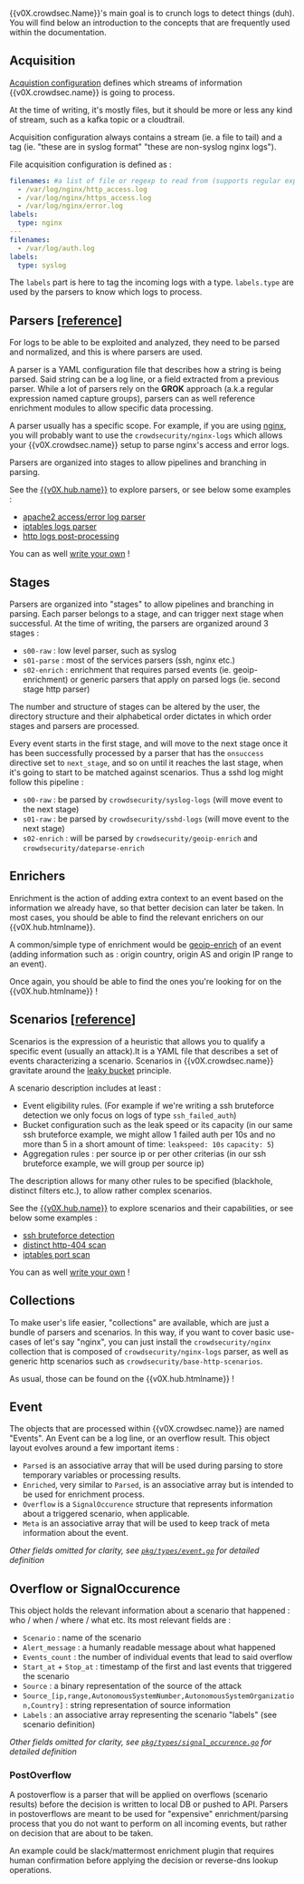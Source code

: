 {{v0X.crowdsec.Name}}'s main goal is to crunch logs to detect things (duh).
You will find below an introduction to the concepts that are frequently used within the documentation.

## Acquisition

[Acquistion configuration](/Crowdsec/v0/guide/crowdsec/acquisition/) defines which streams of information {{v0X.crowdsec.name}} is going to process.

At the time of writing, it's mostly files, but it should be more or less any kind of stream, such as a kafka topic or a cloudtrail.

Acquisition configuration always contains a stream (ie. a file to tail) and a tag (ie. "these are in syslog format" "these are non-syslog nginx logs").

File acquisition configuration is defined as :

```yaml
filenames: #a list of file or regexp to read from (supports regular expressions)
  - /var/log/nginx/http_access.log
  - /var/log/nginx/https_access.log
  - /var/log/nginx/error.log
labels:
  type: nginx
---
filenames:
  - /var/log/auth.log
labels:
  type: syslog
```

The `labels` part is here to tag the incoming logs with a type. `labels.type` are used by the parsers to know which logs to process.

## Parsers [[reference](/Crowdsec/v0/references/parsers/)]

For logs to be able to be exploited and analyzed, they need to be parsed and normalized, and this is where parsers are used.

A parser is a YAML configuration file that describes how a string is being parsed. Said string can be a log line, or a field extracted from a previous parser. While a lot of parsers rely on the **GROK** approach (a.k.a regular expression named capture groups), parsers can as well reference enrichment modules to allow specific data processing.

A parser usually has a specific scope. For example, if you are using [nginx](https://nginx.org), you will probably want to use the `crowdsecurity/nginx-logs` which allows your {{v0X.crowdsec.name}} setup to parse nginx's access and error logs.

Parsers are organized into stages to allow pipelines and branching in parsing.

See the [{{v0X.hub.name}}]({{v0X.hub.url}}) to explore parsers, or see below some examples :

 - [apache2 access/error log parser](https://github.com/crowdsecurity/hub/blob/master/parsers/s01-parse/crowdsecurity/apache2-logs.yaml)
 - [iptables logs parser](https://github.com/crowdsecurity/hub/blob/master/parsers/s01-parse/crowdsecurity/iptables-logs.yaml)
 - [http logs post-processing](https://github.com/crowdsecurity/hub/blob/master/parsers/s02-enrich/crowdsecurity/http-logs.yaml)

You can as well [write your own](/Crowdsec/v0/write_configurations/parsers/) !


## Stages

Parsers are organized into "stages" to allow pipelines and branching in parsing. Each parser belongs to a stage, and can trigger next stage when successful. At the time of writing, the parsers are organized around 3 stages :

 - `s00-raw` : low level parser, such as syslog
 - `s01-parse` : most of the services parsers (ssh, nginx etc.)
 - `s02-enrich` : enrichment that requires parsed events (ie. geoip-enrichment) or generic parsers that apply on parsed logs (ie. second stage http parser)
 
The number and structure of stages can be altered by the user, the directory structure and their alphabetical order dictates in which order stages and parsers are processed.

Every event starts in the first stage, and will move to the next stage once it has been successfully processed by a parser that has the `onsuccess` directive set to `next_stage`, and so on until it reaches the last stage, when it's going to start to be matched against scenarios. Thus a sshd log might follow this pipeline :

 - `s00-raw` : be parsed by `crowdsecurity/syslog-logs` (will move event to the next stage)
 - `s01-raw` : be parsed by `crowdsecurity/sshd-logs` (will move event to the next stage)
 - `s02-enrich` : will be parsed by `crowdsecurity/geoip-enrich` and `crowdsecurity/dateparse-enrich`



## Enrichers

Enrichment is the action of adding extra context to an event based on the information we already have, so that better decision can later be taken. In most cases, you should be able to find the relevant enrichers on our {{v0X.hub.htmlname}}.

A common/simple type of enrichment would be [geoip-enrich](https://github.com/crowdsecurity/hub/blob/master/parsers/s02-enrich/crowdsecurity/geoip-enrich.yaml) of an event (adding information such as : origin country, origin AS and origin IP range to an event).

Once again, you should be able to find the ones you're looking for on the {{v0X.hub.htmlname}} !

## Scenarios [[reference](/Crowdsec/v0/references/scenarios/)]

Scenarios is the expression of a heuristic that allows you to qualify a specific event (usually an attack).It is a YAML file that describes a set of events characterizing a scenario. Scenarios in {{v0X.crowdsec.name}} gravitate around the [leaky bucket](https://en.wikipedia.org/wiki/Leaky_bucket) principle.

A scenario description includes at least :

 - Event eligibility rules. (For example if we're writing a ssh bruteforce detection we only focus on logs of type `ssh_failed_auth`)
 - Bucket configuration such as the leak speed or its capacity (in our same ssh bruteforce example, we might allow 1 failed auth per 10s and no more than 5 in a short amount of time: `leakspeed: 10s` `capacity: 5`)
 - Aggregation rules : per source ip or per other criterias (in our ssh bruteforce example, we will group per source ip)

The description allows for many other rules to be specified (blackhole, distinct filters etc.), to allow rather complex scenarios.

See the [{{v0X.hub.name}}]({{v0X.hub.url}}) to explore scenarios and their capabilities, or see below some examples :

 - [ssh bruteforce detection](https://github.com/crowdsecurity/hub/blob/master/scenarios/crowdsecurity/ssh-bf.yaml)
 - [distinct http-404 scan](https://github.com/crowdsecurity/hub/blob/master/scenarios/crowdsecurity/http-scan-uniques_404.yaml)
 - [iptables port scan](https://github.com/crowdsecurity/hub/blob/master/scenarios/crowdsecurity/iptables-scan-multi_ports.yaml)

You can as well [write your own](/Crowdsec/v0/write_configurations/scenarios/) !


## Collections

To make user's life easier, "collections" are available, which are just a bundle of parsers and scenarios.
In this way, if you want to cover basic use-cases of let's say "nginx", you can just install the `crowdsecurity/nginx` collection that is composed of `crowdsecurity/nginx-logs` parser, as well as generic http scenarios such as `crowdsecurity/base-http-scenarios`.

As usual, those can be found on the {{v0X.hub.htmlname}} !

## Event

The objects that are processed within {{v0X.crowdsec.name}} are named "Events".
An Event can be a log line, or an overflow result. This object layout evolves around a few important items :

 - `Parsed` is an associative array that will be used during parsing to store temporary variables or processing results.
 - `Enriched`, very similar to `Parsed`, is an associative array but is intended to be used for enrichment process.
 - `Overflow` is a `SignalOccurence` structure that represents information about a triggered scenario, when applicable.
 - `Meta` is an associative array that will be used to keep track of meta information about the event. 

_Other fields omitted for clarity, see [`pkg/types/event.go`](https://github.com/crowdsecurity/crowdsec/blob/master/pkg/types/event.go) for detailed definition_

## Overflow or SignalOccurence

This object holds the relevant information about a scenario that happened : who / when / where / what etc.
Its most relevant fields are :

 - `Scenario` : name of the scenario
 - `Alert_message` : a humanly readable message about what happened
 - `Events_count` : the number of individual events that lead to said overflow
 - `Start_at` + `Stop_at` : timestamp of the first and last events that triggered the scenario
 - `Source` : a binary representation of the source of the attack
 - `Source_[ip,range,AutonomousSystemNumber,AutonomousSystemOrganization,Country]` : string representation of source information
 - `Labels` : an associative array representing the scenario "labels" (see scenario definition)

_Other fields omitted for clarity, see [`pkg/types/signal_occurence.go`](https://github.com/crowdsecurity/crowdsec/blob/master/pkg/types/signal_occurence.go) for detailed definition_

### PostOverflow

A postoverflow is a parser that will be applied on overflows (scenario results) before the decision is written to local DB or pushed to API. Parsers in postoverflows are meant to be used for "expensive" enrichment/parsing process that you do not want to perform on all incoming events, but rather on decision that are about to be taken.

An example could be slack/mattermost enrichment plugin that requires human confirmation before applying the decision or reverse-dns lookup operations.
